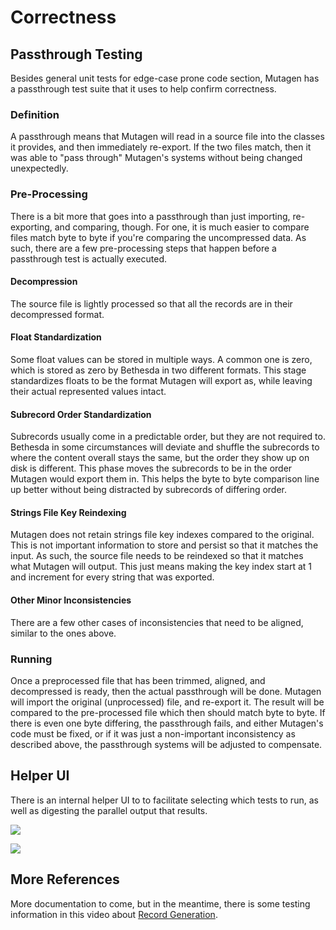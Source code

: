 # Correctness
## Passthrough Testing
Besides general unit tests for edge-case prone code section, Mutagen has a passthrough test suite that it uses to help confirm correctness.  
### Definition
A passthrough means that Mutagen will read in a source file into the classes it provides, and then immediately re-export.  If the two files match, then it was able to "pass through" Mutagen's systems without being changed unexpectedly.

### Pre-Processing
There is a bit more that goes into a passthrough than just importing, re-exporting, and comparing, though.  For one, it is much easier to compare files match byte to byte if you're comparing the uncompressed data.  As such, there are a few pre-processing steps that happen before a passthrough test is actually executed.
#### Decompression
The source file is lightly processed so that all the records are in their decompressed format.
#### Float Standardization
Some float values can be stored in multiple ways.  A common one is zero, which is stored as zero by Bethesda in two different formats.  This stage standardizes floats to be the format Mutagen will export as, while leaving their actual represented values intact.
#### Subrecord Order Standardization
Subrecords usually come in a predictable order, but they are not required to.  Bethesda in some circumstances will deviate and shuffle the subrecords to where the content overall stays the same, but the order they show up on disk is different.  This phase moves the subrecords to be in the order Mutagen would export them in.  This helps the byte to byte comparison line up better without being distracted by subrecords of differing order.
#### Strings File Key Reindexing
Mutagen does not retain strings file key indexes compared to the original.  This is not important information to store and persist so that it matches the input.  As such, the source file needs to be reindexed so that it matches what Mutagen will output.  This just means making the key index start at 1 and increment for every string that was exported.
#### Other Minor Inconsistencies
There are a few other cases of inconsistencies that need to be aligned, similar to the ones above.

### Running
Once a preprocessed file that has been trimmed, aligned, and decompressed is ready, then the actual passthrough will be done.  Mutagen will import the original (unprocessed) file, and re-export it.  The result will be compared to the pre-processed file which then should match byte to byte.  If there is even one byte differing, the passthrough fails, and either Mutagen's code must be fixed, or if it was just a non-important inconsistency as described above, the passthrough systems will be adjusted to compensate.

## Helper UI
There is an internal helper UI to to facilitate selecting which tests to run, as well as digesting the parallel output that results.

![](https://i.imgur.com/YqFdom4.gif)

![](https://i.imgur.com/clKzSP0.gif)

## More References
More documentation to come, but in the meantime, there is some testing information in this video about [Record Generation](https://youtu.be/j8r4p67eKLA).
